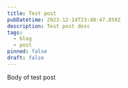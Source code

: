 ```yaml
---
title: Test post
pubDatetime: 2023-12-14T23:48:47.859Z
description: Test post desc
tags:
  - blog
  - post
pinned: false
draft: false
---
```

Body of test post